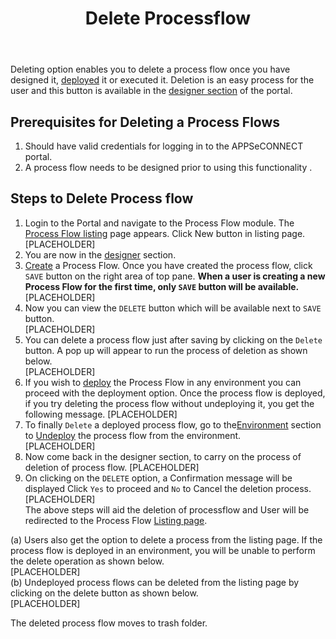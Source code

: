 ﻿---
title: "Delete Processflow"
toc: true
tag: developers
category: "Processflow"
menus: 
    quickstartprocessflow:
        title: "Delete Processflow"
        weight: 8
        icon: fa fa-file-word-o
        identifier: deleteprocessflow
---
Deleting option enables you to delete a process flow once you have designed it,
[deployed](/processflow/deploying-and-executing-processfloww/) it or executed it. Deletion is an easy process for the user and this 
button is available in the [designer section](/processflow/designer-processflow/) of the portal.

## Prerequisites for Deleting a Process Flows
1.	Should have valid credentials for logging in to the APPSeCONNECT portal.
2.	A process flow needs to be designed prior to using this functionality .

## Steps to Delete Process flow

1. Login to the Portal and navigate to the Process Flow module. The [Process Flow listing](/processflow/processflow-listing-page/) page appears.
Click New button in listing page.     
[PLACEHOLDER]  
2. You are now in the [designer](/processflow/designer-processflow/) section.  
3. [Create](/processflow/creating-processflow/) a Process Flow. Once you have created the process flow, click `SAVE` button on the right area of top pane.
**When a user is creating a new Process Flow for the first time, only `SAVE` button will be available.**    
[PLACEHOLDER]      
4. Now you can view the `DELETE` button which will be available next to `SAVE` button.    
[PLACEHOLDER]        
5. You can delete a process flow just after saving by clicking on the `Delete` button. A pop up will appear 
to run the process of deletion as shown below.    
[PLACEHOLDER]            
6. If you wish to [deploy](/processflow/deploying-and-executing-processfloww/) the Process Flow in any environment you can proceed with the 
deployment option. Once the process flow is deployed, if you try deleting the process flow without undeploying it, you get the 
following message. 
[PLACEHOLDER]          
7. To finally `Delete` a deployed process flow, go to the[Environment](/deployment/Environment-Management/) section to [Undeploy](/processflow/deploying-and-executing-processfloww/#undeploy-process-flow-from-environment) 
the process flow from the environment.    
[PLACEHOLDER]        
8. Now come back in the designer section, to carry on the process of deletion of process flow.
[PLACEHOLDER]         
9. On clicking on the `DELETE` option, a Confirmation message will be displayed
 Click `Yes` to proceed and `No` to Cancel the deletion process. 
[PLACEHOLDER]             
The above steps will aid the deletion of processflow and User will be redirected to the Process Flow [Listing page](/processflow/processflow-listing-page/).   

(a) Users also get the option to delete a process from the listing page. If the process flow is deployed in an environment, you will be unable to perform the 
delete operation as shown below.        
[PLACEHOLDER]                 
(b) Undeployed process flows can be deleted from the listing page by clicking on the delete button as shown below.  
[PLACEHOLDER]             

The deleted process flow moves to trash folder.

